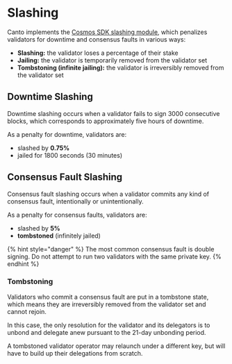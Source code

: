 # Slashing

Canto implements the [Cosmos SDK slashing module](https://docs.cosmos.network/master/modules/slashing/), which penalizes validators for downtime and consensus faults in various ways:

* **Slashing:** the validator loses a percentage of their stake
* **Jailing:** the validator is temporarily removed from the validator set
* **Tombstoning (infinite jailing):** the validator is irreversibly removed from the validator set

## Downtime Slashing

Downtime slashing occurs when a validator fails to sign 3000 consecutive blocks, which corresponds to approximately five hours of downtime.

As a penalty for downtime, validators are:

* slashed by **0.75%**
* jailed for 1800 seconds (30 minutes)

## **Consensus Fault Slashing**

Consensus fault slashing occurs when a validator commits any kind of consensus fault, intentionally or unintentionally.

As a penalty for consensus faults, validators are:

* slashed by **5%**
* **tombstoned** (infinitely jailed)

{% hint style="danger" %}
The most common consensus fault is double signing. Do not attempt to run two validators with the same private key.
{% endhint %}

### **Tombstoning**

Validators who commit a consensus fault are put in a tombstone state, which means they are irreversibly removed from the validator set and cannot rejoin.

In this case, the only resolution for the validator and its delegators is to unbond and delegate anew pursuant to the 21-day unbonding period.

A tombstoned validator operator may relaunch under a different key, but will have to build up their delegations from scratch.
